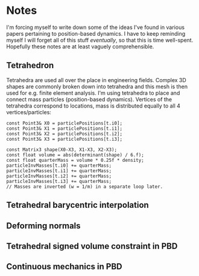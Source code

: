 Notes
=====

I'm forcing myself to write down some of the ideas I've found in various papers pertaining to position-based
dynamics. I have to keep reminding myself I will forget all of this stuff *eventually*, so that this is time
well-spent. Hopefully these notes are at least vaguely comprehensible.


Tetrahedron
-----------

Tetrahedra are used all over the place in engineering fields. Complex 3D shapes are commonly broken down
into tetrahedra and this mesh is then used for e.g. finite element analysis. I'm using tetrahedra
to place and connect mass particles (position-based dynamics). Vertices of the tetrahedra correspond to
locations, mass is distributed equally to all 4 vertices/particles:

```
const Point3& X0 = particlePositions[t.i0];
const Point3& X1 = particlePositions[t.i1];
const Point3& X2 = particlePositions[t.i2];
const Point3& X3 = particlePositions[t.i3];

const Matrix3 shape(X0-X3, X1-X3, X2-X3);
const float volume = abs(determinant(shape) / 6.f);
const float quarterMass = volume * 0.25f * density;
particleInvMasses[t.i0] += quarterMass;
particleInvMasses[t.i1] += quarterMass;
particleInvMasses[t.i2] += quarterMass;
particleInvMasses[t.i3] += quarterMass;
// Masses are inverted (w = 1/m) in a separate loop later.
```


Tetrahedral barycentric interpolation
-------------------------------------


Deforming normals
-----------------


Tetrahedral signed volume constraint in PBD
-------------------------------------------


Continuous mechanics in PBD
---------------------------
